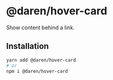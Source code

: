 # @daren/hover-card

Show content behind a link.

## Installation

```sh
yarn add @daren/hover-card
# or
npm i @daren/hover-card
```